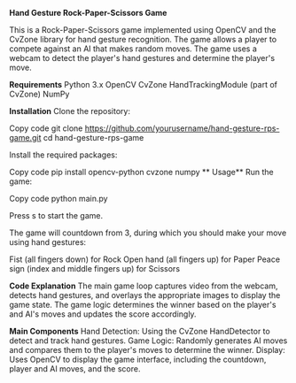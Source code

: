 **Hand Gesture Rock-Paper-Scissors Game**

This is a Rock-Paper-Scissors game implemented using OpenCV and the CvZone library for hand gesture recognition. The game allows a player to compete against an AI that makes random moves. The game uses a webcam to detect the player's hand gestures and determine the player's move.

**Requirements**
Python 3.x
OpenCV
CvZone
HandTrackingModule (part of CvZone)
NumPy

**Installation**
Clone the repository:

Copy code
git clone https://github.com/yourusername/hand-gesture-rps-game.git
cd hand-gesture-rps-game

Install the required packages:

Copy code
pip install opencv-python cvzone numpy
**
Usage**
Run the game:

Copy code
python main.py

Press s to start the game.

The game will countdown from 3, during which you should make your move using hand gestures:

Fist (all fingers down) for Rock
Open hand (all fingers up) for Paper
Peace sign (index and middle fingers up) for Scissors


**Code Explanation**
The main game loop captures video from the webcam, detects hand gestures, and overlays the appropriate images to display the game state. The game logic determines the winner based on the player's and AI's moves and updates the score accordingly.

**Main Components**
Hand Detection: Using the CvZone HandDetector to detect and track hand gestures.
Game Logic: Randomly generates AI moves and compares them to the player's moves to determine the winner.
Display: Uses OpenCV to display the game interface, including the countdown, player and AI moves, and the score.
